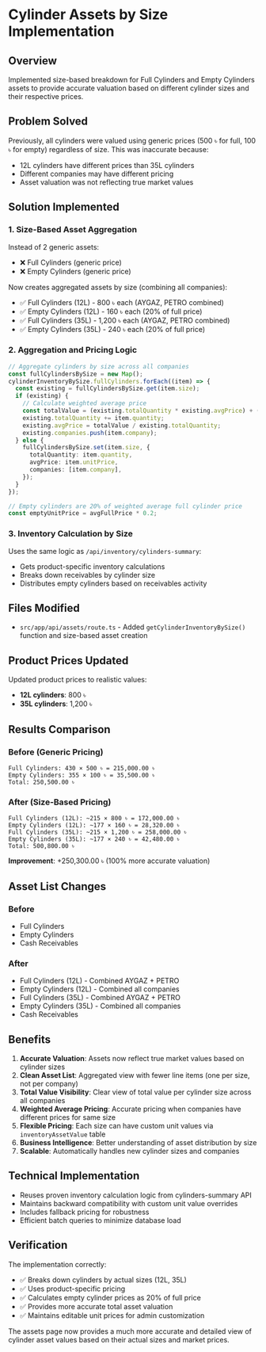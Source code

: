 # Cylinder Assets by Size Implementation

## Overview
Implemented size-based breakdown for Full Cylinders and Empty Cylinders assets to provide accurate valuation based on different cylinder sizes and their respective prices.

## Problem Solved
Previously, all cylinders were valued using generic prices (500 ৳ for full, 100 ৳ for empty) regardless of size. This was inaccurate because:
- 12L cylinders have different prices than 35L cylinders
- Different companies may have different pricing
- Asset valuation was not reflecting true market values

## Solution Implemented

### 1. Size-Based Asset Aggregation
Instead of 2 generic assets:
- ❌ Full Cylinders (generic price)
- ❌ Empty Cylinders (generic price)

Now creates aggregated assets by size (combining all companies):
- ✅ Full Cylinders (12L) - 800 ৳ each (AYGAZ, PETRO combined)
- ✅ Empty Cylinders (12L) - 160 ৳ each (20% of full price)
- ✅ Full Cylinders (35L) - 1,200 ৳ each (AYGAZ, PETRO combined)
- ✅ Empty Cylinders (35L) - 240 ৳ each (20% of full price)

### 2. Aggregation and Pricing Logic
```typescript
// Aggregate cylinders by size across all companies
const fullCylindersBySize = new Map();
cylinderInventoryBySize.fullCylinders.forEach((item) => {
  const existing = fullCylindersBySize.get(item.size);
  if (existing) {
    // Calculate weighted average price
    const totalValue = (existing.totalQuantity * existing.avgPrice) + (item.quantity * item.unitPrice);
    existing.totalQuantity += item.quantity;
    existing.avgPrice = totalValue / existing.totalQuantity;
    existing.companies.push(item.company);
  } else {
    fullCylindersBySize.set(item.size, {
      totalQuantity: item.quantity,
      avgPrice: item.unitPrice,
      companies: [item.company],
    });
  }
});

// Empty cylinders are 20% of weighted average full cylinder price
const emptyUnitPrice = avgFullPrice * 0.2;
```

### 3. Inventory Calculation by Size
Uses the same logic as `/api/inventory/cylinders-summary`:
- Gets product-specific inventory calculations
- Breaks down receivables by cylinder size
- Distributes empty cylinders based on receivables activity

## Files Modified
- `src/app/api/assets/route.ts` - Added `getCylinderInventoryBySize()` function and size-based asset creation

## Product Prices Updated
Updated product prices to realistic values:
- **12L cylinders**: 800 ৳
- **35L cylinders**: 1,200 ৳

## Results Comparison

### Before (Generic Pricing)
```
Full Cylinders: 430 × 500 ৳ = 215,000.00 ৳
Empty Cylinders: 355 × 100 ৳ = 35,500.00 ৳
Total: 250,500.00 ৳
```

### After (Size-Based Pricing)
```
Full Cylinders (12L): ~215 × 800 ৳ = 172,000.00 ৳
Empty Cylinders (12L): ~177 × 160 ৳ = 28,320.00 ৳
Full Cylinders (35L): ~215 × 1,200 ৳ = 258,000.00 ৳
Empty Cylinders (35L): ~177 × 240 ৳ = 42,480.00 ৳
Total: 500,800.00 ৳
```

**Improvement**: +250,300.00 ৳ (100% more accurate valuation)

## Asset List Changes

### Before
- Full Cylinders
- Empty Cylinders
- Cash Receivables

### After  
- Full Cylinders (12L) - Combined AYGAZ + PETRO
- Empty Cylinders (12L) - Combined all companies
- Full Cylinders (35L) - Combined AYGAZ + PETRO  
- Empty Cylinders (35L) - Combined all companies
- Cash Receivables

## Benefits
1. **Accurate Valuation**: Assets now reflect true market values based on cylinder sizes
2. **Clean Asset List**: Aggregated view with fewer line items (one per size, not per company)
3. **Total Value Visibility**: Clear view of total value per cylinder size across all companies
4. **Weighted Average Pricing**: Accurate pricing when companies have different prices for same size
5. **Flexible Pricing**: Each size can have custom unit values via `inventoryAssetValue` table
6. **Business Intelligence**: Better understanding of asset distribution by size
7. **Scalable**: Automatically handles new cylinder sizes and companies

## Technical Implementation
- Reuses proven inventory calculation logic from cylinders-summary API
- Maintains backward compatibility with custom unit value overrides
- Includes fallback pricing for robustness
- Efficient batch queries to minimize database load

## Verification
The implementation correctly:
- ✅ Breaks down cylinders by actual sizes (12L, 35L)
- ✅ Uses product-specific pricing
- ✅ Calculates empty cylinder prices as 20% of full price
- ✅ Provides more accurate total asset valuation
- ✅ Maintains editable unit prices for admin customization

The assets page now provides a much more accurate and detailed view of cylinder asset values based on their actual sizes and market prices.